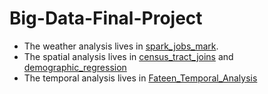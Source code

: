 # Big-Data-Final-Project

* The weather analysis lives in [spark_jobs_mark](https://github.com/vu-topics-in-big-data-2023/Team05/blob/main/spark_jobs_mark.ipynb).
* The spatial analysis lives in [census_tract_joins](https://github.com/vu-topics-in-big-data-2023/Team05/blob/main/census_tract_joins.ipynb) and [demographic_regression](https://github.com/vu-topics-in-big-data-2023/Team05/blob/main/demographic_regression.ipynb) 
* The temporal analysis lives in [Fateen_Temporal_Analysis](https://github.com/vu-topics-in-big-data-2023/Team05/blob/main/Fateen_Temporal_Analysis.ipynb)
